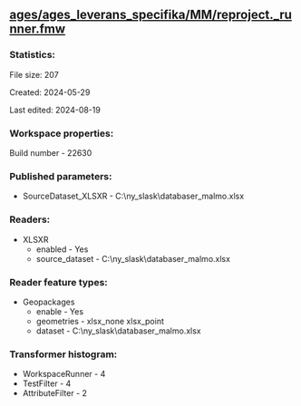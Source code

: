 ﻿## [ages/ages_leverans_specifika/MM/reproject._runner.fmw](https://github.com/kicki58/kix_working_dir/blob/master/ages/ages_leverans_specifika/MM/reproject._runner.fmw)

### Statistics:
File size: 207

Created: 2024-05-29

Last edited: 2024-08-19


### Workspace properties:
Build number    - 22630

### Published parameters:
*  SourceDataset_XLSXR    -   C:\ny_slask\databaser_malmo.xlsx

### Readers:
*  XLSXR
    * enabled    -  Yes
    * source_dataset    -   C:\ny_slask\databaser_malmo.xlsx

### Reader feature types:
*  Geopackages
    * enable - Yes
    * geometries - xlsx_none xlsx_point
    * dataset - C:\ny_slask\databaser_malmo.xlsx




### Transformer histogram:
*  WorkspaceRunner    -   4
*  TestFilter    -   4
*  AttributeFilter    -   2

